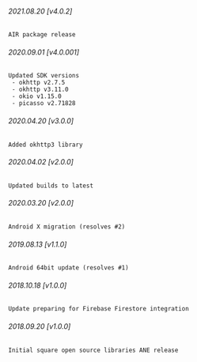 ###### 2021.08.20 [v4.0.2]

```
AIR package release
```



###### 2020.09.01 [v4.0.001]

```
Updated SDK versions
 - okhttp v2.7.5
 - okhttp v3.11.0
 - okio v1.15.0
 - picasso v2.71828
```


###### 2020.04.20 [v3.0.0]

```
Added okhttp3 library
```


###### 2020.04.02 [v2.0.0]

```
Updated builds to latest
```


###### 2020.03.20 [v2.0.0]

```
Android X migration (resolves #2)
```


###### 2019.08.13 [v1.1.0]

```
Android 64bit update (resolves #1)
```


###### 2018.10.18 [v1.0.0]

```
Update preparing for Firebase Firestore integration
```


###### 2018.09.20 [v1.0.0]

```
Initial square open source libraries ANE release
```

